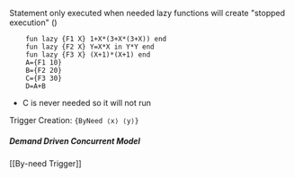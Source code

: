 Statement only executed when needed
lazy functions will create "stopped execution" ()
```
	fun lazy {F1 X} 1+X*(3+X*(3+X)) end
	fun lazy {F2 X} Y=X*X in Y*Y end
	fun lazy {F3 X} (X+1)*(X+1) end
	A={F1 10}
	B={F2 20}
	C={F3 30}
	D=A+B
```
- C is never needed so it will not run

Trigger Creation: `{ByNeed ⟨x⟩ ⟨y⟩}`

##### Demand Driven Concurrent Model
[[By-need Trigger]]

